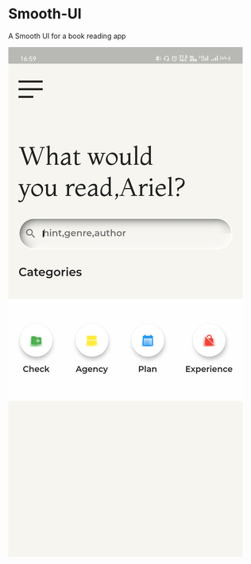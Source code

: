 # Smooth-UI
A Smooth UI for a book reading app


![Preview of the app](https://github.com/KumarArab/Smooth-UI/blob/master/UI.jpg?raw=true)
